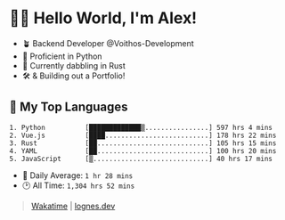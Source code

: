 # 🎷🐛 Hello World, I'm Alex!

- 🪴 Backend Developer @Voithos-Development
- 🐍 Proficient in Python
- 🦀 Currently dabbling in Rust
- 🛠️ & Building out a Portfolio!

## 💚 My Top Languages
```
1. Python          [█████████████▒................] 597 hrs 4 mins
2. Vue.js          [████..........................] 178 hrs 22 mins
3. Rust            [██............................] 105 hrs 15 mins
4. YAML            [██............................] 100 hrs 20 mins
5. JavaScript      [▒.............................] 40 hrs 17 mins
```
- 💪 Daily Average: `1 hr 28 mins`
- 🕑 All Time: `1,304 hrs 52 mins`

> [Wakatime](https://wakatime.com/@lognes) | [lognes.dev](https://lognes.dev)